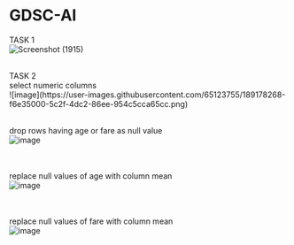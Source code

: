 # GDSC-AI

TASK 1 <br>
![Screenshot (1915)](https://user-images.githubusercontent.com/65123755/189176527-53c7ae4a-9c20-423d-8b8d-d786cf67e689.png)

<br>
TASK 2 <br> 
select numeric columns <br>
![image](https://user-images.githubusercontent.com/65123755/189178268-f6e35000-5c2f-4dc2-86ee-954c5cca65cc.png)
<br><br>


drop rows having age or fare as null value <br>
![image](https://user-images.githubusercontent.com/65123755/189177767-67f2ad33-e4e3-4174-9024-16430856e215.png)

<br><br>
replace null values of age with column mean<br>
![image](https://user-images.githubusercontent.com/65123755/189177912-993e2bd1-e83b-4ed8-b297-c6c933174579.png)

<br><br>
replace null values of fare with column mean<br>
![image](https://user-images.githubusercontent.com/65123755/189178150-fd85dbe5-6af3-49b7-8232-949a350b47e8.png)


